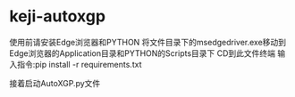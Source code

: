 # keji-autoxgp
使用前请安装Edge浏览器和PYTHON
将文件目录下的msedgedriver.exe移动到Edge浏览器的Application目录和PYTHON的Scripts目录下
CD到此文件终端
输入指令:pip install -r requirements.txt

接着启动AutoXGP.py文件

